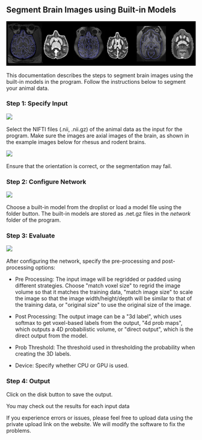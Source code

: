 Segment Brain Images using Built-in Models
------------------------------------------

<img src="images/examples2.png" width="800"/>

This documentation describes the steps to segment brain images using the built-in models in the program. Follow the instructions below to segment your animal data.

### Step 1: Specify Input

<img src="https://user-images.githubusercontent.com/275569/234067989-b087a252-8197-4756-95b4-5d363becf043.png" width="200"/>

Select the NIFTI files (.nii, .nii.gz) of the animal data as the input for the program. Make sure the images are axial images of the brain, as shown in the example images below for rhesus and rodent brains.

<img src="images/t2_default_template.png" width="400"/>

Ensure that the orientation is correct, or the segmentation may fail.

### Step 2: Configure Network

<img src="https://user-images.githubusercontent.com/275569/234068134-0c5adfa7-6766-4bdf-bef8-032471e410f3.png" width="200"/>

Choose a built-in model from the droplist or load a model file using the folder button. The built-in models are stored as .net.gz files in the *network* folder of the program.

### Step 3: Evaluate

<img src="https://user-images.githubusercontent.com/275569/234068755-d976e1bd-4e20-410a-8854-c365b9b33e13.png" width="200"/>

After configuring the network, specify the pre-processing and post-processing options:

-   Pre Processing: The input image will be regridded or padded using different strategies. Choose "match voxel size" to regrid the image volume so that it matches the training data, "match image size" to scale the image so that the image width/height/depth will be similar to that of the training data, or "original size" to use the original size of the image.

-   Post Processing: The output image can be a "3d label", which uses softmax to get voxel-based labels from the output, "4d prob maps", which outputs a 4D probabilistic volume, or "direct output", which is the direct output from the model.

-   Prob Threshold: The threshold used in thresholding the probability when creating the 3D labels.

-   Device: Specify whether CPU or GPU is used.

### Step 4: Output

Click on the disk button to save the output.

You may check out the results for each input data 

If you experience errors or issues, please feel free to upload data using the private upload link on the website. We will modify the software to fix the problems.
